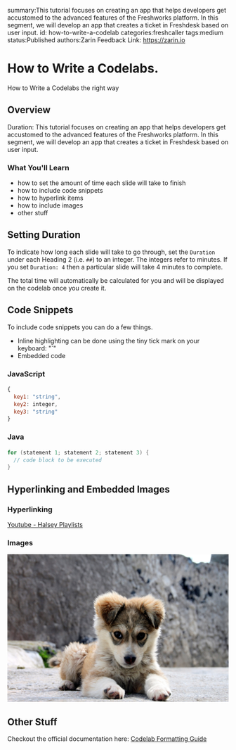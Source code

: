 summary:This tutorial focuses on creating an app that helps developers get accustomed to the advanced features of the Freshworks platform. In this segment, we will develop an app that creates a ticket in Freshdesk based on user input.
id: how-to-write-a-codelab
categories:freshcaller
tags:medium
status:Published 
authors:Zarin
Feedback Link: https://zarin.io

# How to Write a Codelabs.
How to Write a Codelabs the right way
<!-- ---------------------------------------------------------------------------- --> 
## Overview 
Duration: This tutorial focuses on creating an app that helps developers get accustomed to the advanced features of the Freshworks platform. In this segment, we will develop an app that creates a ticket in Freshdesk based on user input.

### What You'll Learn 
- how to set the amount of time each slide will take to finish 
- how to include code snippets 
- how to hyperlink items 
- how to include images 
- other stuff

<!-- ---------------------------------------------------------------------------- --> 
## Setting Duration

To indicate how long each slide will take to go through, set the `Duration` under each Heading 2 (i.e. `##`) to an integer. 
The integers refer to minutes. If you set `Duration: 4` then a particular slide will take 4 minutes to complete. 

The total time will automatically be calculated for you and will be displayed on the codelab once you create it. 

<!-- ---------------------------------------------------------------------------- --> 
## Code Snippets

To include code snippets you can do a few things. 
- Inline highlighting can be done using the tiny tick mark on your keyboard: "`"
- Embedded code

### JavaScript

```javascript
{ 
  key1: "string", 
  key2: integer,
  key3: "string"
}
```

### Java

```java
for (statement 1; statement 2; statement 3) {
  // code block to be executed
}
```

<!-- ---------------------------------------------------------------------------- --> 
## Hyperlinking and Embedded Images

### Hyperlinking
[Youtube - Halsey Playlists](https://www.youtube.com/user/iamhalsey/playlists)

### Images
![alt-text-here](assets/puppy.jpeg)

<!-- ---------------------------------------------------------------------------- --> 
## Other Stuff

Checkout the official documentation here: [Codelab Formatting Guide](https://github.com/googlecodelabs/tools/blob/master/FORMAT-GUIDE.md)
